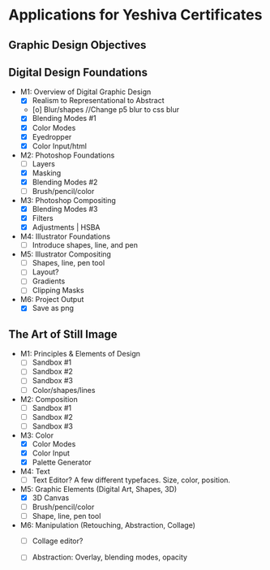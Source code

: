 # Applications for Yeshiva Certificates


## Graphic Design Objectives

## Digital Design Foundations

- M1: Overview of Digital Graphic Design
    - [x] Realism to Representational to Abstract
    - [o] Blur/shapes  //Change p5 blur to css blur
    - [x] Blending Modes #1
    - [x] Color Modes
    - [x] Eyedropper
    - [x] Color Input/html
- M2: Photoshop Foundations
    - [ ] Layers
    - [x] Masking
    - [x] Blending Modes #2
    - [ ] Brush/pencil/color
- M3: Photoshop Compositing
    - [x] Blending Modes #3
    - [x] Filters
    - [x] Adjustments | HSBA
- M4: Illustrator Foundations
    - [ ] Introduce shapes, line, and pen
- M5: Illustrator Compositing
    - [ ] Shapes, line, pen tool
    - [ ] Layout?
    - [ ] Gradients
    - [ ] Clipping Masks
- M6: Project Output
    - [x] Save as png

## The Art of Still Image

- M1: Principles & Elements of Design
    - [ ] Sandbox #1
    - [ ] Sandbox #2
    - [ ] Sandbox #3
    - [ ] Color/shapes/lines
- M2: Composition
    - [ ] Sandbox #1
    - [ ] Sandbox #2
    - [ ] Sandbox #3
- M3: Color
    - [x] Color Modes
    - [x] Color Input
    - [x] Palette Generator
- M4: Text
    - [ ] Text Editor? A few different typefaces. Size, color, position.
- M5: Graphic Elements (Digital Art, Shapes, 3D)
    - [x] 3D Canvas
    - [ ] Brush/pencil/color
    - [ ] Shape, line, pen tool
- M6: Manipulation (Retouching, Abstraction, Collage)
    - [ ] Collage editor?
    - [ ] Abstraction: Overlay, blending modes, opacity


